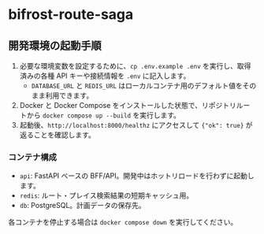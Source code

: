 # bifrost-route-saga

## 開発環境の起動手順

1. 必要な環境変数を設定するために、`cp .env.example .env` を実行し、取得済みの各種 API キーや接続情報を `.env` に記入します。  
   - `DATABASE_URL` と `REDIS_URL` はローカルコンテナ用のデフォルト値をそのまま利用できます。
2. Docker と Docker Compose をインストールした状態で、リポジトリルートから `docker compose up --build` を実行します。
3. 起動後、`http://localhost:8000/healthz` にアクセスして `{"ok": true}` が返ることを確認します。

### コンテナ構成

- `api`: FastAPI ベースの BFF/API。開発中はホットリロードを行わずに起動します。
- `redis`: ルート・プレイス検索結果の短期キャッシュ用。
- `db`: PostgreSQL。計画データの保存先。

各コンテナを停止する場合は `docker compose down` を実行してください。
